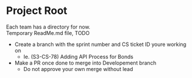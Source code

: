 # Project Root
Each team has a directory for now.
<br>
Temporary ReadMe.md file, TODO
* Create a branch with the sprint number and CS ticket ID youre working on
  * Ie. (S3-CS-78) Adding API Process for Bonds
* Make a PR once done to merge into Developement branch
  * Do not approve your own merge without lead